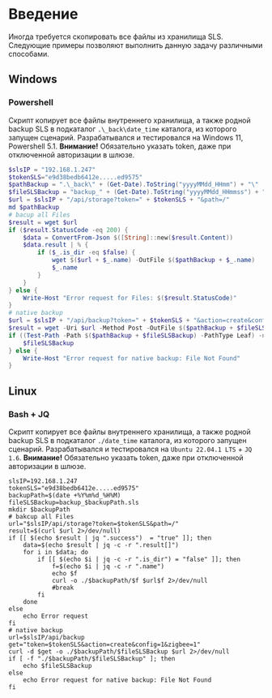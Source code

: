 # Введение
Иногда требуется скопировать все файлы из хранилища SLS. Следующие примеры позволяют выполнить данную задачу различными способами.
## Windows 
### Powershell
Скрипт копирует все файлы внутреннего хранилища, а также родной backup SLS в подкаталог `.\_back\date_time` каталога, из которого запущен сценарий. Разрабатывался и тестировался на Windows 11, Powershell 5.1. **Внимание!** Обязательно указать token, даже при отключенной авторизации в шлюзе.
```powershell
$slsIP = "192.168.1.247"
$tokenSLS="e9d38bedb6412e.....ed9575"
$pathBackup = ".\_back\" + (Get-Date).ToString("yyyyMMdd_HHmm") + "\"
$fileSLSBackup = "backup_" + (Get-Date).ToString("yyyyMMdd_HHmmss") + ".sls"
$url = $slsIP + "/api/storage?token=" + $tokenSLS + "&path=/"
md $pathBackup
# bacup all Files
$result = wget $url
if ($result.StatusCode -eq 200) {
	$data = ConvertFrom-Json $([String]::new($result.Content))
	$data.result | % {
		if ($_.is_dir -eq $false) {
			wget $($url + $_.name) -OutFile $($pathBackup + $_.name)
			$_.name
		}
	}
} else {
	Write-Host "Error request for Files: $($result.StatusCode)"
}
# native backup
$url = $slsIP + "/api/backup?token=" + $tokenSLS + "&action=create&config=1&zigbee=1"
$result = wget -Uri $url -Method Post -OutFile $($pathBackup + $fileSLSBackup)
if ((Test-Path -Path $($pathBackup + $fileSLSBackup) -PathType Leaf) -ne $false) {
	$fileSLSBackup
} else {
	Write-Host "Error request for native backup: File Not Found"
}
```
## Linux
### Bash + JQ
Скрипт копирует все файлы внутреннего хранилища, а также родной backup SLS в подкаталог `./date_time` каталога, из которого запущен сценарий. Разрабатывался и тестировался на `Ubuntu 22.04.1 LTS` + `JQ 1.6`. **Внимание!** Обязательно указать token, даже при отключенной авторизации в шлюзе.
```shell
slsIP=192.168.1.247
tokenSLS="e9d38bedb6412e.....ed9575"
backupPath=$(date +%Y%m%d_%H%M)
fileSLSBackup=backup_$backupPath.sls
mkdir $backupPath
# bakcup all Files
url="$slsIP/api/storage?token=$tokenSLS&path=/"
result=$(curl $url 2>/dev/null)
if [[ $(echo $result | jq ".success")  = "true" ]]; then 
	data=$(echo $result | jq -c -r ".result[]")
	for i in $data; do
		if [[ $(echo $i | jq -c -r ".is_dir") = "false" ]]; then
			f=$(echo $i | jq -c -r ".name")
			echo $f
			curl -o ./$backupPath/$f $url$f 2>/dev/null
			#break
		fi
	done
else
	echo Error request
fi
# native backup
url=$slsIP/api/backup
get="token=$tokenSLS&action=create&config=1&zigbee=1"
curl -d $get -o ./$backupPath/$fileSLSBackup $url 2>/dev/null
if [ -f "./$backupPath/$fileSLSBackup" ]; then
	echo $fileSLSBackup
else
	echo Error request for native backup: File Not Found
fi

```
